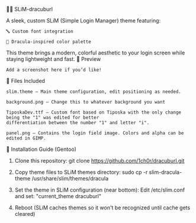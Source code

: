 🧛‍♂️ SLiM-dracuburl

A sleek, custom SLiM (Simple Login Manager) theme featuring:

    🔤 Custom font integration

    🌙 Dracula-inspired color palette

This theme brings a modern, colorful aesthetic to your login screen while staying lightweight and fast.
📸 Preview

    Add a screenshot here if you’d like!

📁 Files Included

    slim.theme – Main theme configuration, edit positioning as needed.

    background.png – Change this to whatever background you want

    TiposkaDev.ttf – Custom font based on Tiposka with the only change being the "1" was edited for better
    differentiation between the number "1" and letter "i".

    panel.png – Contains the login field image. Colors and alpha can be edited in GIMP.

🐧 Installation Guide (Gentoo)

1. Clone this repository: 
git clone https://github.com/1ch0r/dracuburl.git

2. Copy theme files to SLiM themes directory: 
sudo cp -r slim-dracula-theme /usr/share/slim/themes/dracula

3. Set the theme in SLiM configuration (near bottom): 
Edit /etc/slim.conf and set: "current_theme dracuburl"

4. Reboot (SLiM caches themes so it won't be recognized until cache gets cleared)
